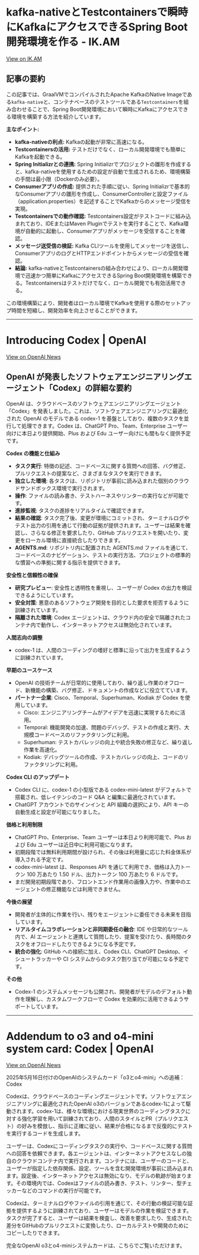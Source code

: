 # kafka-nativeとTestcontainersで瞬時にKafkaにアクセスできるSpring Boot開発環境を作る - IK.AM

[View on IK.AM](https://ik.am/entries/849)

## 記事の要約

この記事では、GraalVMでコンパイルされたApache KafkaのNative Imageである`kafka-native`と、コンテナベースのテストツールである`Testcontainers`を組み合わせることで、Spring Boot開発環境において瞬時にKafkaにアクセスできる環境を構築する方法を紹介しています。

**主なポイント:**

*   **kafka-nativeの利点:** Kafkaの起動が非常に高速になる。
*   **Testcontainersの活用:** テストだけでなく、ローカル開発環境でも簡単にKafkaを起動できる。
*   **Spring Initializrとの連携:** Spring Initializrでプロジェクトの雛形を作成すると、kafka-nativeを使用するための設定が自動で生成されるため、環境構築の手間は最小限（Dockerのみ必要）。
*   **Consumerアプリの作成:** 提供された手順に従い、Spring Initializrで基本的なConsumerアプリの雛形を作成し、ConsumerControllerと設定ファイル（application.properties）を記述することでKafkaからのメッセージ受信を実現。
*   **Testcontainersでの動作確認:** Testcontainers設定がテストコードに組み込まれており、IDEまたはMaven Pluginでテストを実行することで、Kafka環境が自動的に起動し、Consumerアプリがメッセージを受信することを確認。
*   **メッセージ送受信の検証:** Kafka CLIツールを使用してメッセージを送信し、ConsumerアプリのログとHTTPエンドポイントからメッセージの受信を確認。
*   **結論:** kafka-nativeとTestcontainersの組み合わせにより、ローカル開発環境で迅速かつ簡単にKafkaにアクセスできるSpring Boot開発環境を構築できる。Testcontainersはテストだけでなく、ローカル開発でも有効活用できる。

この環境構築により、開発者はローカル環境でKafkaを使用する際のセットアップ時間を短縮し、開発効率を向上させることができます。

---
# Introducing Codex | OpenAI

[View on OpenAI News](https://openai.com/index/introducing-codex)

## OpenAI が発表したソフトウェアエンジニアリングエージェント「Codex」の詳細な要約

OpenAI は、クラウドベースのソフトウェアエンジニアリングエージェント「Codex」を発表しました。これは、ソフトウェアエンジニアリングに最適化された OpenAI のモデルである codex-1 を基盤としており、複数のタスクを並行して処理できます。Codex は、ChatGPT Pro、Team、Enterprise ユーザー向けに本日より提供開始、Plus および Edu ユーザー向けにも間もなく提供予定です。

**Codex の機能と仕組み**

*   **タスク実行**: 特徴の記述、コードベースに関する質問への回答、バグ修正、プルリクエストの提案など、さまざまなタスクを実行できます。
*   **独立した環境**: 各タスクは、リポジトリが事前に読み込まれた個別のクラウドサンドボックス環境で実行されます。
*   **操作**: ファイルの読み書き、テストハーネスやリンターの実行などが可能です。
*   **進捗監視**: タスクの進捗をリアルタイムで確認できます。
*   **結果の確認**: タスク完了後、変更が環境にコミットされ、ターミナルログやテスト出力の引用を通じて行動の証拠が提供されます。ユーザーは結果を確認し、さらなる修正を要求したり、GitHub プルリクエストを開いたり、変更をローカル環境に直接統合したりできます。
*   **AGENTS.md**: リポジトリ内に配置された AGENTS.md ファイルを通じて、コードベースのナビゲーション、テストの実行方法、プロジェクトの標準的な慣習への準拠に関する指示を提供できます。

**安全性と信頼性の確保**

*   **研究プレビュー**: 安全性と透明性を重視し、ユーザーが Codex の出力を検証できるようにしています。
*   **安全対策**: 悪意のあるソフトウェア開発を目的とした要求を拒否するように訓練されています。
*   **隔離された環境**: Codex エージェントは、クラウド内の安全で隔離されたコンテナ内で動作し、インターネットアクセスは無効化されています。

**人間志向の調整**

*   codex-1 は、人間のコーディングの嗜好と標準に沿って出力を生成するように訓練されています。

**早期のユースケース**

*   OpenAI の技術チームが日常的に使用しており、繰り返し作業のオフロード、新機能の構築、バグ修正、ドキュメントの作成などに役立てています。
*   **パートナー企業**: Cisco、Temporal、Superhuman、Kodiak が Codex を使用しています。
    *   Cisco: エンジニアリングチームがアイデアを迅速に実現するために活用。
    *   Temporal: 機能開発の加速、問題のデバッグ、テストの作成と実行、大規模コードベースのリファクタリングに利用。
    *   Superhuman: テストカバレッジの向上や統合失敗の修正など、繰り返し作業を高速化。
    *   Kodiak: デバッグツールの作成、テストカバレッジの向上、コードのリファクタリングに利用。

**Codex CLI のアップデート**

*   Codex CLI に、codex-1 の小型版である codex-mini-latest がデフォルトで搭載され、低レイテンシのコード Q&A と編集に最適化されています。
*   ChatGPT アカウントでのサインインと API 組織の選択により、API キーの自動生成と設定が可能になりました。

**価格と利用制限**

*   ChatGPT Pro、Enterprise、Team ユーザーは本日より利用可能で、Plus および Edu ユーザーは近日中に利用可能になります。
*   初期段階では無料利用期間が設けられ、その後は利用量に応じた料金体系が導入される予定です。
*   codex-mini-latest は、Responses API を通じて利用でき、価格は入力トークン 100 万あたり 1.50 ドル、出力トークン 100 万あたり 6 ドルです。
*   まだ開発初期段階であり、フロントエンド作業用の画像入力や、作業中のエージェントの修正機能などは利用できません。

**今後の展望**

*   開発者が主体的に作業を行い、残りをエージェントに委任できる未来を目指しています。
*   **リアルタイムコラボレーションと非同期委任の融合**: IDE や日常的なツール内で、AI エージェントと連携して質問したり、提案を受けたり、長時間のタスクをオフロードしたりできるようになる予定です。
*   **統合の強化**: GitHub への接続に加え、Codex CLI、ChatGPT Desktop、イシュートラッカーや CI システムからのタスク割り当てが可能になる予定です。

**その他**

*   Codex-1 のシステムメッセージも公開され、開発者がモデルのデフォルト動作を理解し、カスタムワークフローで Codex を効果的に活用できるようサポートしています。

---
# Addendum to o3 and o4-mini system card: Codex | OpenAI

[View on OpenAI News](https://openai.com/index/o3-o4-mini-codex-system-card-addendum)

2025年5月16日付けのOpenAIのシステムカード「o3とo4-mini」への追補：Codex

Codexは、クラウドベースのコーディングエージェントです。ソフトウェアエンジニアリングに最適化されたOpenAI o3のバージョンであるcodex-1によって駆動されます。codex-1は、様々な環境における現実世界のコーディングタスクに対する強化学習を用いて訓練されており、人間のスタイルとPR（プルリクエスト）の好みを模倣し、指示に正確に従い、結果が合格になるまで反復的にテストを実行するコードを生成します。

ユーザーは、Codexにコーディングタスクの実行や、コードベースに関する質問への回答を依頼できます。各エージェントは、インターネットアクセスなしの独自のクラウドコンテナ内で実行されます。コンテナには、ユーザーのコードと、ユーザーが指定した依存関係、設定、ツールを含む開発環境が事前に読み込まれます。設定後、インターネットアクセスは無効になり、モデルの軌跡が始まります。その環境内では、Codexはファイルの読み書き、テスト、リンター、型チェッカーなどのコマンドの実行が可能です。

Codexは、ターミナルログやファイルの引用を通じて、その行動の検証可能な証拠を提供するように訓練されており、ユーザーはモデルの作業を検証できます。タスクが完了すると、ユーザーは結果を検査し、改善を要求したり、生成された差分をGitHubのプルリクエストに変換したり、ローカルテストや開発のためにコピーしたりできます。

完全なOpenAI o3とo4-miniシステムカードは、こちらでご覧いただけます。
